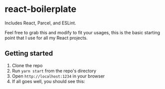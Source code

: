 # react-boilerplate
Includes React, Parcel, and ESLint.

Feel free to grab this and modify to fit your usages, this is the basic starting point that I use for all my React projects.

## Getting started
1. Clone the repo
2. Run ```yarn start``` from the repo's directory
3. Open ```http://localhost:1234``` in your browser
4. If all goes well, you should see this:
